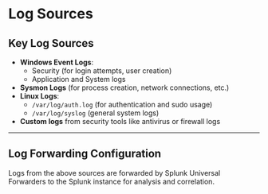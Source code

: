 # Log Sources

## Key Log Sources
- **Windows Event Logs**:
  - Security (for login attempts, user creation)
  - Application and System logs
- **Sysmon Logs** (for process creation, network connections, etc.)
- **Linux Logs**:
  - `/var/log/auth.log` (for authentication and sudo usage)
  - `/var/log/syslog` (general system logs)
- **Custom logs** from security tools like antivirus or firewall logs

---

## Log Forwarding Configuration
Logs from the above sources are forwarded by Splunk Universal Forwarders to the Splunk instance for analysis and correlation.
